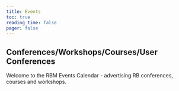 ```yaml
---
title: Events
toc: true
reading_time: false
pager: false
---
```


## Conferences/Workshops/Courses/User Conferences

Welcome to the RBM Events Calendar - advertising RB conferences, courses and workshops.
